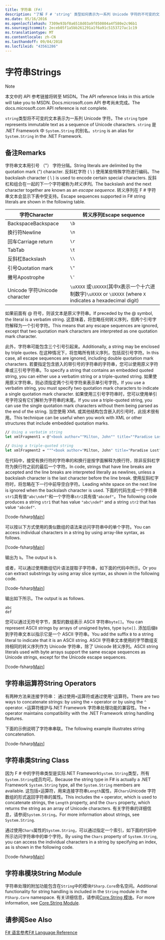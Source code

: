 ```yaml
---
title: 字符串 (F#)
description: "了解 F # 'string' 类型如何表示为一系列 Unicode 字符的不可变的文本。"
ms.date: 05/16/2016
ms.openlocfilehash: 7309e93bf0a6518d03a9f850804a4f580e2c96b1
ms.sourcegitcommit: 2eceb05f1a5bb261291a1f6a91c5153727ac1c19
ms.translationtype: MT
ms.contentlocale: zh-CN
ms.lasthandoff: 09/04/2018
ms.locfileid: "43561286"
---
```

# <a name="strings"></a><span data-ttu-id="4debd-103">字符串</span><span class="sxs-lookup"><span data-stu-id="4debd-103">Strings</span></span>

> [!NOTE]
<span data-ttu-id="4debd-104">本文中的 API 参考链接将转至 MSDN。</span><span class="sxs-lookup"><span data-stu-id="4debd-104">The API reference links in this article will take you to MSDN.</span></span>  <span data-ttu-id="4debd-105">Docs.microsoft.com API 参考尚未完成。</span><span class="sxs-lookup"><span data-stu-id="4debd-105">The docs.microsoft.com API reference is not complete.</span></span>

<span data-ttu-id="4debd-106">`string`类型将不可变的文本表示为一系列 Unicode 字符。</span><span class="sxs-lookup"><span data-stu-id="4debd-106">The `string` type represents immutable text as a sequence of Unicode characters.</span></span> <span data-ttu-id="4debd-107">`string` 是 .NET Framework 中 `System.String` 的别名。</span><span class="sxs-lookup"><span data-stu-id="4debd-107">`string` is an alias for `System.String` in the .NET Framework.</span></span>

## <a name="remarks"></a><span data-ttu-id="4debd-108">备注</span><span class="sxs-lookup"><span data-stu-id="4debd-108">Remarks</span></span>
<span data-ttu-id="4debd-109">字符串文本用引号 （"） 字符分隔。</span><span class="sxs-lookup"><span data-stu-id="4debd-109">String literals are delimited by the quotation mark (") character.</span></span> <span data-ttu-id="4debd-110">反斜杠字符 ( \\ ) 使用某些特殊字符进行编码。</span><span class="sxs-lookup"><span data-stu-id="4debd-110">The backslash character ( \\ ) is used to encode certain special characters.</span></span> <span data-ttu-id="4debd-111">反斜杠和组合在一起的下一个字符被称为*转义序列*。</span><span class="sxs-lookup"><span data-stu-id="4debd-111">The backslash and the next character together are known as an *escape sequence*.</span></span> <span data-ttu-id="4debd-112">转义序列在 F # 字符串文本会显示下表中受支持。</span><span class="sxs-lookup"><span data-stu-id="4debd-112">Escape sequences supported in F# string literals are shown in the following table.</span></span>

|<span data-ttu-id="4debd-113">字符</span><span class="sxs-lookup"><span data-stu-id="4debd-113">Character</span></span>|<span data-ttu-id="4debd-114">转义序列</span><span class="sxs-lookup"><span data-stu-id="4debd-114">Escape sequence</span></span>|
|---------|---------------|
|<span data-ttu-id="4debd-115">Backspace</span><span class="sxs-lookup"><span data-stu-id="4debd-115">Backspace</span></span>|`\b`|
|<span data-ttu-id="4debd-116">换行符</span><span class="sxs-lookup"><span data-stu-id="4debd-116">Newline</span></span>|`\n`|
|<span data-ttu-id="4debd-117">回车</span><span class="sxs-lookup"><span data-stu-id="4debd-117">Carriage return</span></span>|`\r`|
|<span data-ttu-id="4debd-118">Tab</span><span class="sxs-lookup"><span data-stu-id="4debd-118">Tab</span></span>|`\t`|
|<span data-ttu-id="4debd-119">反斜杠</span><span class="sxs-lookup"><span data-stu-id="4debd-119">Backslash</span></span>|`\\`|
|<span data-ttu-id="4debd-120">引号</span><span class="sxs-lookup"><span data-stu-id="4debd-120">Quotation mark</span></span>|`\"`|
|<span data-ttu-id="4debd-121">撇号</span><span class="sxs-lookup"><span data-stu-id="4debd-121">Apostrophe</span></span>|`\'`|
|<span data-ttu-id="4debd-122">Unicode 字符</span><span class="sxs-lookup"><span data-stu-id="4debd-122">Unicode character</span></span>|<span data-ttu-id="4debd-123">`\uXXXX` 或`\UXXXX`(其中`X`表示一个十六进制数字)</span><span class="sxs-lookup"><span data-stu-id="4debd-123">`\uXXXX` or `\UXXXX` (where `X` indicates a hexadecimal digit)</span></span>|

<span data-ttu-id="4debd-124">如果前面有 @ 符号，则该文本是原义字符串。</span><span class="sxs-lookup"><span data-stu-id="4debd-124">If preceded by the @ symbol, the literal is a verbatim string.</span></span> <span data-ttu-id="4debd-125">这意味着，将忽略任何转义序列，但两个引号字符解释为一个引号字符。</span><span class="sxs-lookup"><span data-stu-id="4debd-125">This means that any escape sequences are ignored, except that two quotation mark characters are interpreted as one quotation mark character.</span></span>

<span data-ttu-id="4debd-126">此外，字符串可能包含三个引号引起来。</span><span class="sxs-lookup"><span data-stu-id="4debd-126">Additionally, a string may be enclosed by triple quotes.</span></span> <span data-ttu-id="4debd-127">在这种情况下，将忽略所有转义序列，包括双引号字符。</span><span class="sxs-lookup"><span data-stu-id="4debd-127">In this case, all escape sequences are ignored, including double quotation mark characters.</span></span> <span data-ttu-id="4debd-128">若要指定包含嵌入的带引号的字符串的字符串，您可以使用原义字符串或三引号字符串。</span><span class="sxs-lookup"><span data-stu-id="4debd-128">To specify a string that contains an embedded quoted string, you can either use a verbatim string or a triple-quoted string.</span></span> <span data-ttu-id="4debd-129">如果使用原义字符串，则必须指定两个引号字符来表示单引号字符。</span><span class="sxs-lookup"><span data-stu-id="4debd-129">If you use a verbatim string, you  must specify two quotation mark characters to indicate a single quotation mark character.</span></span> <span data-ttu-id="4debd-130">如果使用三引号字符串时，您可以使用单引号字符没有它们解析为字符串的末尾。</span><span class="sxs-lookup"><span data-stu-id="4debd-130">If you use a triple-quoted string, you can use the single quotation mark characters without them being parsed as the end of the string.</span></span> <span data-ttu-id="4debd-131">当您使用 XML 或其他结构包含嵌入的引号时，此技术很有用。</span><span class="sxs-lookup"><span data-stu-id="4debd-131">This technique can be useful when you work with XML or other structures that include embedded quotation marks.</span></span>

```fsharp
// Using a verbatim string
let xmlFragment1 = @"<book author=""Milton, John"" title=""Paradise Lost"">"

// Using a triple-quoted string
let xmlFragment2 = """<book author="Milton, John" title="Paradise Lost">"""
```

<span data-ttu-id="4debd-132">在代码中，接受有换行符的字符串的和换行是按字面解释为换行符，除非反斜杠字符为换行符之前的最后一个字符。</span><span class="sxs-lookup"><span data-stu-id="4debd-132">In code, strings that have line breaks are accepted and the line breaks are interpreted literally as newlines, unless a backslash character is the last character before the line break.</span></span> <span data-ttu-id="4debd-133">使用反斜杠字符时，将忽略在下一行中前导空白字符。</span><span class="sxs-lookup"><span data-stu-id="4debd-133">Leading white space on the next line is ignored when the backslash character is used.</span></span> <span data-ttu-id="4debd-134">下面的代码生成一个字符串`str1`具有值`"abc\ndef"`和一个字符串`str2`具有值`"abcdef"`。</span><span class="sxs-lookup"><span data-stu-id="4debd-134">The following code produces a string `str1` that has value `"abc\ndef"` and a string `str2` that has value `"abcdef"`.</span></span>

[!code-fsharp[Main](../../../samples/snippets/fsharp/lang-ref-1/snippet1001.fs)]

<span data-ttu-id="4debd-135">可以按以下方式使用的类似数组的语法来访问字符串中的单个字符。</span><span class="sxs-lookup"><span data-stu-id="4debd-135">You can access individual characters in a string by using array-like syntax, as follows.</span></span>

[!code-fsharp[Main](../../../samples/snippets/fsharp/lang-ref-1/snippet1002.fs)]

<span data-ttu-id="4debd-136">输出为 `b`。</span><span class="sxs-lookup"><span data-stu-id="4debd-136">The output is `b`.</span></span>

<span data-ttu-id="4debd-137">或者，可以通过使用数组切片语法提取子字符串，如下面的代码中所示。</span><span class="sxs-lookup"><span data-stu-id="4debd-137">Or you can extract substrings by using array slice syntax, as shown in the following code.</span></span>

[!code-fsharp[Main](../../../samples/snippets/fsharp/lang-ref-1/snippet1003.fs)]

<span data-ttu-id="4debd-138">输出如下所示。</span><span class="sxs-lookup"><span data-stu-id="4debd-138">The output is as follows.</span></span>

```
abc
def
```

<span data-ttu-id="4debd-139">您可以通过无符号字节，类型的数组表示 ASCII 字符串`byte[]`。</span><span class="sxs-lookup"><span data-stu-id="4debd-139">You can represent ASCII strings by arrays of unsigned bytes, type `byte[]`.</span></span> <span data-ttu-id="4debd-140">添加后缀`B`到字符串文本以指示它是一个 ASCII 字符串。</span><span class="sxs-lookup"><span data-stu-id="4debd-140">You add the suffix `B` to a string literal to indicate that it is an ASCII string.</span></span> <span data-ttu-id="4debd-141">ASCII 字符串文本使用的字节数组支持相同的转义序列作为 Unicode 字符串，除了 Unicode 转义序列。</span><span class="sxs-lookup"><span data-stu-id="4debd-141">ASCII string literals used with byte arrays support the same escape sequences as Unicode strings, except for the Unicode escape sequences.</span></span>

[!code-fsharp[Main](../../../samples/snippets/fsharp/lang-ref-1/snippet1004.fs)]
    
## <a name="string-operators"></a><span data-ttu-id="4debd-142">字符串运算符</span><span class="sxs-lookup"><span data-stu-id="4debd-142">String Operators</span></span>
<span data-ttu-id="4debd-143">有两种方法来连接字符串： 通过使用`+`运算符或通过使用`^`运算符。</span><span class="sxs-lookup"><span data-stu-id="4debd-143">There are two ways to concatenate strings: by using the `+` operator or by using the `^` operator.</span></span> <span data-ttu-id="4debd-144">`+`运算符维护与.NET Framework 字符串处理功能的兼容性。</span><span class="sxs-lookup"><span data-stu-id="4debd-144">The `+` operator maintains compatibility with the .NET Framework string handling features.</span></span>

<span data-ttu-id="4debd-145">下面的示例说明了字符串串联。</span><span class="sxs-lookup"><span data-stu-id="4debd-145">The following example illustrates string concatenation.</span></span>

[!code-fsharp[Main](../../../samples/snippets/fsharp/lang-ref-1/snippet1006.fs)]
    
## <a name="string-class"></a><span data-ttu-id="4debd-146">字符串类</span><span class="sxs-lookup"><span data-stu-id="4debd-146">String Class</span></span>
<span data-ttu-id="4debd-147">因为 F # 中的字符串类型是实际.NET Framework`System.String`类型，所有`System.String`成员均可。</span><span class="sxs-lookup"><span data-stu-id="4debd-147">Because the string type in F# is actually a .NET Framework `System.String` type, all the `System.String` members are available.</span></span> <span data-ttu-id="4debd-148">这包括`+`运算符，用来连接字符串`Length`属性，并`Chars`Unicode 字符数组的形式返回字符串的属性。</span><span class="sxs-lookup"><span data-stu-id="4debd-148">This includes the `+` operator, which is used to concatenate strings, the `Length` property, and the `Chars` property, which returns the string as an array of Unicode characters.</span></span> <span data-ttu-id="4debd-149">有关字符串的详细信息，请参阅`System.String`。</span><span class="sxs-lookup"><span data-stu-id="4debd-149">For more information about strings, see `System.String`.</span></span>

<span data-ttu-id="4debd-150">通过使用`Chars`属性的`System.String`，可以通过指定一个索引，如下面的代码中所示访问字符串中的单个字符。</span><span class="sxs-lookup"><span data-stu-id="4debd-150">By using the `Chars` property of `System.String`, you can access the individual characters in a string by specifying an index, as is shown in the following code.</span></span>

[!code-fsharp[Main](../../../samples/snippets/fsharp/lang-ref-1/snippet1005.fs)]
    
## <a name="string-module"></a><span data-ttu-id="4debd-151">字符串模块</span><span class="sxs-lookup"><span data-stu-id="4debd-151">String Module</span></span>
<span data-ttu-id="4debd-152">字符串处理的附加功能包含在`String`中的模块`FSharp.Core`命名空间。</span><span class="sxs-lookup"><span data-stu-id="4debd-152">Additional functionality for string handling is included in the `String` module in the `FSharp.Core` namespace.</span></span> <span data-ttu-id="4debd-153">有关详细信息，请参阅[Core.String 模块](https://msdn.microsoft.com/visualfsharpdocs/conceptual/core.string-module-%5bfsharp%5d)。</span><span class="sxs-lookup"><span data-stu-id="4debd-153">For more information, see [Core.String Module](https://msdn.microsoft.com/visualfsharpdocs/conceptual/core.string-module-%5bfsharp%5d).</span></span>

## <a name="see-also"></a><span data-ttu-id="4debd-154">请参阅</span><span class="sxs-lookup"><span data-stu-id="4debd-154">See Also</span></span>
[<span data-ttu-id="4debd-155">F# 语言参考</span><span class="sxs-lookup"><span data-stu-id="4debd-155">F# Language Reference</span></span>](index.md)
